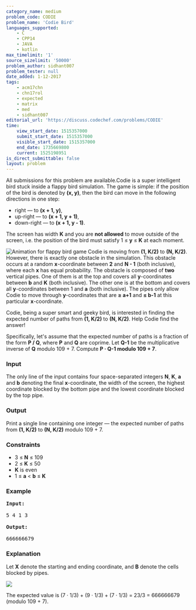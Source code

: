 ```yaml
---
category_name: medium
problem_code: CODIE
problem_name: 'Codie Bird'
languages_supported:
    - C
    - CPP14
    - JAVA
    - kotlin
max_timelimit: '1'
source_sizelimit: '50000'
problem_author: sidhant007
problem_tester: null
date_added: 1-12-2017
tags:
    - acm17chn
    - chn17rol
    - expected
    - matrix
    - med
    - sidhant007
editorial_url: 'https://discuss.codechef.com/problems/CODIE'
time:
    view_start_date: 1515357000
    submit_start_date: 1515357000
    visible_start_date: 1515357000
    end_date: 1735669800
    current: 1525198951
is_direct_submittable: false
layout: problem
---
```

All submissions for this problem are available.Codie is a super intelligent bird stuck inside a flappy bird simulation. The game is simple: if the position of the bird is denoted by **(x, y)**, then the bird can move in the following directions in one step:

- right — to **(x + 1, y)**,
- up-right — to **(x + 1, y + 1)**,
- down-right — to **(x + 1, y - 1)**.

The screen has width **K** and you are **not allowed** to move outside of the screen, i.e. the position of the bird must satisfy 1 ≤ **y** ≤ **K** at each moment.

![Animation for flappy bird game](https://discuss.codechef.com/upfiles/giphy.gif)
Codie is moving from **(1, K/2)** to **(N, K/2)**. However, there is exactly one obstacle in the simulation. This obstacle occurs at a random **x**-coordinate between **2** and **N - 1** (both inclusive), where each **x** has equal probability. The obstacle is composed of **two** vertical pipes. One of them is at the top and covers all **y**-coordinates between **b** and **K** (both inclusive). The other one is at the bottom and covers all **y**-coordinates between 1 and **a** (both inclusive). The pipes only allow Codie to move through **y**-coordinates that are **≥ a+1** and **≤ b-1** at this particular **x**-coordinate.

Codie, being a super smart and geeky bird, is interested in finding the expected number of paths from **(1, K/2)** to **(N, K/2)**. Help Codie find the answer!

Specifically, let's assume that the expected number of paths is a fraction of the form **P / Q**, where **P** and **Q** are coprime. Let **Q-1** be the multiplicative inverse of **Q** modulo 109 + 7. Compute **P · Q-1 modulo 109 + 7**.

### Input

The only line of the input contains four space-separated integers **N**, **K**, **a** and **b** denoting the final **x**-coordinate, the width of the screen, the highest coordinate blocked by the bottom pipe and the lowest coordinate blocked by the top pipe.

### Output

Print a single line containing one integer — the expected number of paths from **(1, K/2)** to **(N, K/2)** modulo 109 + 7.

### Constraints

- 3 ≤ **N** ≤ 109
- 2 ≤ **K** ≤ 50
- **K** is even
- 1 ≤ **a** &lt; **b** ≤ **K**

### Example

<pre><b>Input:</b>

5 4 1 3

<b>Output:</b>

666666679
</pre>
### Explanation

Let **X** denote the starting and ending coordinate, and **B** denote the cells blocked by pipes.

![](https://discuss.codechef.com/upfiles/codie_explain_RFTTQft.png)

The expected value is (7 · 1/3) + (9 · 1/3) + (7 · 1/3) = 23/3 = 666666679 (modulo 109 + 7).
